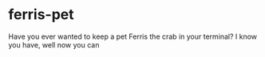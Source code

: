 # ferris-pet
Have you ever wanted to keep a pet Ferris the crab in your terminal? I know you have, well now you can
